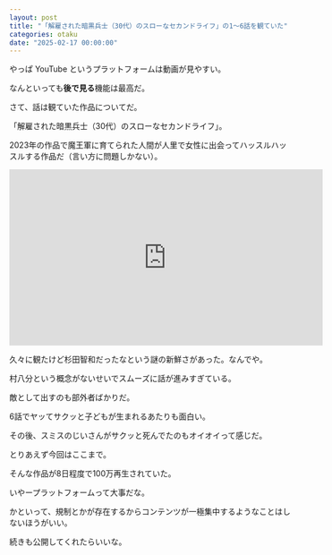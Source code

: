 ```yaml
---
layout: post
title: "「解雇された暗黒兵士（30代）のスローなセカンドライフ」の1〜6話を観ていた"
categories: otaku
date: "2025-02-17 00:00:00"
---
```


やっぱ YouTube というプラットフォームは動画が見やすい。

なんといっても**後で見る**機能は最高だ。

さて、話は観ていた作品についてだ。

「解雇された暗黒兵士（30代）のスローなセカンドライフ」。

2023年の作品で魔王軍に育てられた人間が人里で女性に出会ってハッスルハッスルする作品だ（言い方に問題しかない）。

<div class="google">
<iframe width="560" height="315" src="https://www.youtube.com/embed/aiid5SEdpAM?si=HnmM8loZQxx_XrMR" title="YouTube video player" frameborder="0" allow="accelerometer; autoplay; clipboard-write; encrypted-media; gyroscope; picture-in-picture; web-share" referrerpolicy="strict-origin-when-cross-origin" allowfullscreen></iframe>
</div>

久々に観たけど杉田智和だったなという謎の新鮮さがあった。なんでや。

村八分という概念がないせいでスムーズに話が進みすぎている。

敵として出すのも部外者ばかりだ。

6話でヤッてサクッと子どもが生まれるあたりも面白い。

その後、スミスのじいさんがサクッと死んでたのもオイオイって感じだ。

とりあえず今回はここまで。

そんな作品が8日程度で100万再生されていた。

いやープラットフォームって大事だな。

かといって、規制とかが存在するからコンテンツが一極集中するようなことはしないほうがいい。

続きも公開してくれたらいいな。
